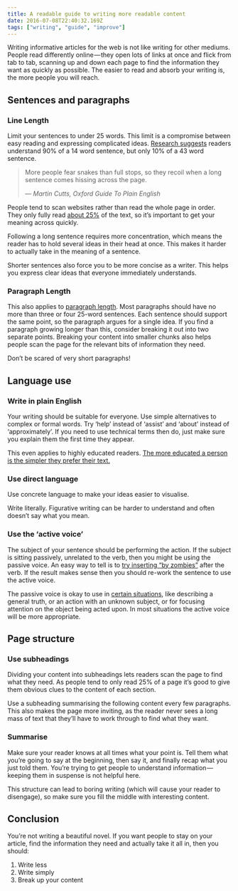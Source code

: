 ```yaml
---
title: A readable guide to writing more readable content
date: 2016-07-08T22:40:32.169Z
tags: ["writing", "guide", "improve"]
---
```


Writing informative articles for the web is not like writing for other mediums. People read differently online — they open lots of links at once and flick from tab to tab, scanning up and down each page to find the information they want as quickly as possible. The easier to read and absorb your writing is, the more people you will reach.

## Sentences and paragraphs

### Line Length

Limit your sentences to under 25 words. This limit is a compromise between easy reading and expressing complicated ideas. [Research suggests] readers understand 90% of a 14 word sentence, but only 10% of a 43 word sentence.

> More people fear snakes than full stops, so they recoil when a long sentence comes hissing across the page.
>
> — <cite>Martin Cutts, Oxford Guide To Plain English</cite>

People tend to scan websites rather than read the whole page in order. They only fully read [about 25%] of the text, so it’s important to get your meaning across quickly.

Following a long sentence requires more concentration, which means the reader has to hold several ideas in their head at once. This makes it harder to actually take in the meaning of a sentence.

Shorter sentences also force you to be more concise as a writer. This helps you express clear ideas that everyone immediately understands.

### Paragraph Length

This also applies to [paragraph length]. Most paragraphs should have no more than three or four 25-word sentences. Each sentence should support the same point, so the paragraph argues for a single idea. If you find a paragraph growing longer than this, consider breaking it out into two separate points.
Breaking your content into smaller chunks also helps people scan the page for the relevant bits of information they need.

Don’t be scared of very short paragraphs!

## Language use

### Write in plain English

Your writing should be suitable for everyone. Use simple alternatives to complex or formal words. Try ‘help’ instead of ‘assist’ and ‘about’ instead of ‘approximately’. If you need to use technical terms then do, just make sure you explain them the first time they appear.

This even applies to highly educated readers. [The more educated a person is the simpler they prefer their text.]

### Use direct language

Use concrete language to make your ideas easier to visualise.

Write literally. Figurative writing can be harder to understand and often doesn’t say what you mean.

### Use the ‘active voice’

The subject of your sentence should be performing the action. If the subject is sitting passively, unrelated to the verb, then you might be using the passive voice. An easy way to tell is to [try inserting “by zombies”] after the verb. If the result makes sense then you should re-work the sentence to use the active voice.

The passive voice is okay to use in [certain situations], like describing a general truth, or an action with an unknown subject, or for focusing attention on the object being acted upon. In most situations the active voice will be more appropriate.

## Page structure

### Use subheadings

Dividing your content into subheadings lets readers scan the page to find what they need. As people tend to only read 25% of a page it’s good to give them obvious clues to the content of each section.

Use a subheading summarising the following content every few paragraphs. This also makes the page more inviting, as the reader never sees a long mass of text that they’ll have to work through to find what they want.

### Summarise

Make sure your reader knows at all times what your point is. Tell them what you’re going to say at the beginning, then say it, and finally recap what you just told them. You’re trying to get people to understand information — keeping them in suspense is not helpful here.

This structure can lead to boring writing (which will cause your reader to disengage), so make sure you fill the middle with interesting content.

## Conclusion

You’re not writing a beautiful novel. If you want people to stay on your article, find the information they need and actually take it all in, then you should:

1. Write less
2. Write simply
3. Break up your content

[research suggests]: http://webcache.googleusercontent.com/search?q=cache:dGEifPIq0gIJ:prsay.prsa.org/2009/01/14/how-to-make-your-copy-more-readable-make-sentences-shorter/
[about 25%]: https://www.nngroup.com/articles/how-little-do-users-read/
[paragraph length]: https://www.prsa.org/Intelligence/Tactics/Articles/view/10215/1078/Cut_it_down_Readers_skip_long_paragraphs
[the more educated a person is the simpler they prefer their text.]: https://gds.blog.gov.uk/2014/02/17/guest-post-clarity-is-king-the-evidence-that-reveals-the-desperate-need-to-re-think-the-way-we-write/
[try inserting “by zombies”]: https://www.grammarly.com/blog/a-scary-easy-way-to-help-you-find-passive-voice/
[certain situations]: https://www.grammarly.com/blog/how-to-use-the-passive-voice-correctly-2/
